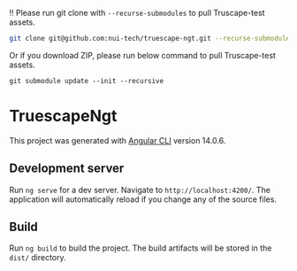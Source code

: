 ‼️ Please run git clone with `--recurse-submodules` to pull Truscape-test assets.
```bash
git clone git@github.com:nui-tech/truescape-ngt.git --recurse-submodules
```


Or if you download ZIP, please run below command to pull Truscape-test assets.
```
git submodule update --init --recursive
```


# TruescapeNgt

This project was generated with [Angular CLI](https://github.com/angular/angular-cli) version 14.0.6.



## Development server

Run `ng serve` for a dev server. Navigate to `http://localhost:4200/`. The application will automatically reload if you change any of the source files.



## Build

Run `ng build` to build the project. The build artifacts will be stored in the `dist/` directory.

